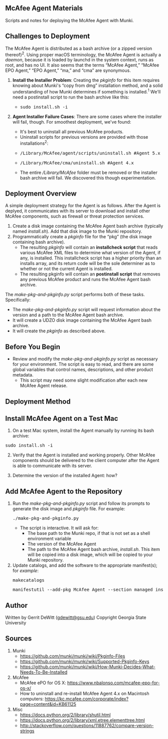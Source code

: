 McAfee Agent Materials
----------
Scripts and notes for deploying the McAfee Agent with Munki.

## Challenges to Deployment ##
The McAfee Agent is distributed as a bash archive (or a zipped version thereof)<sup>2</sup>.  Using proper macOS terminology, the McAfee Agent is actually a *daemon*, because it is loaded by launchd in the system context, runs as root, and has no UI.  It also seems that the terms “McAfee Agent,” “McAfee EPO Agent,” “EPO Agent,” “ma,” and “cma” are synonymous.

1. **Install the Installer Problem**: Creating the *pkginfo* for this item requires knowing about Munki's “copy from dmg” installation method, and a solid understanding of how Munki determines if something is installed.<sup>1</sup>  We'll need a postinstall script to run the bash archive like this:
   - <pre>sudo install.sh -i</pre>

2. **Agent Installer Failure Cases**:  There are some cases where the installer will fail, though.  For smoothest deployment, we've found:
   - It's best to uninstall all previous McAfee products.
   - Uninstall scripts for previous versions are provided with those installations<sup>2</sup>:
   - <pre>/Library/McAfee/agent/scripts/uninstall.sh #Agent 5.x</pre>
   - <pre>/Library/McAfee/cma/uninstall.sh #Agent 4.x</pre>
   - The entire */Library/McAfee* folder must be removed or the installer bash archive will fail.  We discovered this though experimentation.

## Deployment Overview ##
A simple deployment strategy for the Agent is as follows.  After the Agent is deplyed, it communicates with its server to download and install other McAfee components, such as firewall or threat protection services.

1. Create a disk image containing the McAfee Agent bash archive (typically named *install.sh*).  Add that disk image to the Munki repository.
2. Programmatically create a *pkginfo* file for the “pkg” (the disk image containing bash archive).
   - The resulting *pkginfo* will contain an **installcheck script** that reads various McAfee XML files to determine what version of the Agent, if any, is installed.  This installcheck script has a higher priority than an installs array, and its return code will be the sole determiner as to whether or not the current Agent is installed.
   - The resulting pkginfo will contain an **postinstall script** that removes any previous McAfee product and runs the McAfee Agent bash archive.

The *make-pkg-and-pkginfo.py* script performs both of these tasks.  Specifically: 
   * The *make-pkg-and-pkginfo.py* script will request information about the version and a path to the McAfee Agent bash archive.
   * It will create a UDZO disk image containing the McAfee Agent bash archive.
   * It will create the *pkginfo* as described above.

Before You Begin
----------
* Review and modify the *make-pkg-and-pkginfo.py* script as necessary for your environment.  The script is easy to read, and there are some global variables that control names, descriptions, and other product metadata.
   - This script may need some slight modification after each new McAfee Agent release.

Deployment Method
----------
## Install McAfee Agent on a Test Mac ##
1. On a test Mac system, install the Agent manually by running its bash archive:
<pre>sudo install.sh -i</pre>

2. Verify that the Agent is installed and working properly.  Other McAfee components should be delivered to the client computer after the Agent is able to communicate with its server.

3. Determine the version of the installed Agent: how?

## Add McAfee Agent to the Repository ##
1. Run the *make-pkg-and-pkginfo.py* script and follow its prompts to generate the disk image and *pkginfo* file.  For example:
   <pre>./make-pkg-and-pkginfo.py</pre>
   * The script is interactive.  It will ask for:
      - The base path to the Munki repo, if that is not set as a shell environment variable
      - The version of the McAfee Agent
      - The path to the McAfee Agent bash archive, *install.sh*.  This item will be copied into a disk image, which will be copied to your Munki repository.
3. Update catalogs, and add the software to the appropriate manifest(s); for *example*:
   <pre>makecatalogs</pre>
   <pre>manifestutil --add-pkg McAfee_Agent --section managed_installs --manifest some_manifest</pre>

Author
----------
Written by Gerrit DeWitt (gdewitt@gsu.edu)
Copyright Georgia State University

Sources
----------
1. Munki
   - https://github.com/munki/munki/wiki/Pkginfo-Files
   - https://github.com/munki/munki/wiki/Supported-Pkginfo-Keys
   - https://github.com/munki/munki/wiki/How-Munki-Decides-What-Needs-To-Be-Installed
2. McAfee
   - McAfee ePO for OS X: https://www.nbalonso.com/mcafee-epo-for-os-x/
   - How to uninstall and re-install McAfee Agent 4.x on Macintosh computers: https://kc.mcafee.com/corporate/index?page=content&id=KB61125
3. Misc
   - https://docs.python.org/2/library/shutil.html
   - https://docs.python.org/2/library/xml.etree.elementtree.html
   - http://stackoverflow.com/questions/11887762/compare-version-strings
